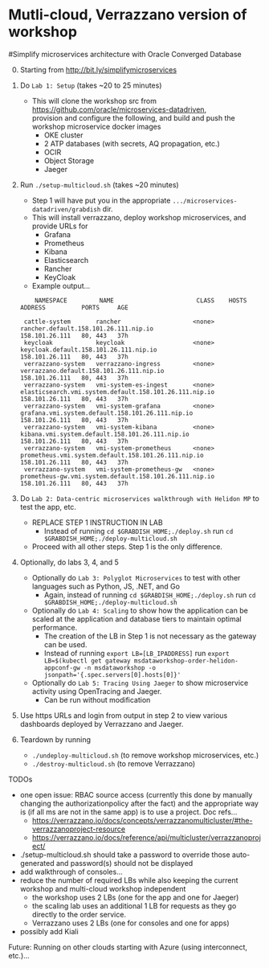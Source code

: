 # Mutli-cloud, Verrazzano version of workshop 
#Simplify microservices architecture with Oracle Converged Database

0. Starting from http://bit.ly/simplifymicroservices

1. Do `Lab 1: Setup` (takes ~20 to 25 minutes)
    - This will clone the workshop src from https://github.com/oracle/microservices-datadriven,  
      provision and configure the following, and build and push the workshop microservice docker images
        - OKE cluster
        - 2 ATP databases (with secrets, AQ propagation, etc.)
        - OCIR
        - Object Storage 
        - Jaeger 
        
2. Run `./setup-multicloud.sh` (takes ~20 minutes)
    - Step 1 will have put you in the appropriate `.../microservices-datadriven/grabdish` dir.
    - This will install verrazzano, deploy workshop microservices, and provide URLs for 
        - Grafana
        - Prometheus
        - Kibana
        - Elasticsearch
        - Rancher
        - KeyCloak
    - Example output...
    
    `    NAMESPACE         NAME                       CLASS    HOSTS                                                    ADDRESS          PORTS     AGE`

        cattle-system       rancher                    <none>   rancher.default.158.101.26.111.nip.io                    158.101.26.111   80, 443   37h
        keycloak            keycloak                   <none>   keycloak.default.158.101.26.111.nip.io                   158.101.26.111   80, 443   37h
        verrazzano-system   verrazzano-ingress         <none>   verrazzano.default.158.101.26.111.nip.io                 158.101.26.111   80, 443   37h
        verrazzano-system   vmi-system-es-ingest       <none>   elasticsearch.vmi.system.default.158.101.26.111.nip.io   158.101.26.111   80, 443   37h
        verrazzano-system   vmi-system-grafana         <none>   grafana.vmi.system.default.158.101.26.111.nip.io         158.101.26.111   80, 443   37h
        verrazzano-system   vmi-system-kibana          <none>   kibana.vmi.system.default.158.101.26.111.nip.io          158.101.26.111   80, 443   37h
        verrazzano-system   vmi-system-prometheus      <none>   prometheus.vmi.system.default.158.101.26.111.nip.io      158.101.26.111   80, 443   37h
        verrazzano-system   vmi-system-prometheus-gw   <none>   prometheus-gw.vmi.system.default.158.101.26.111.nip.io   158.101.26.111   80, 443   37h
        
3. Do `Lab 2: Data-centric microservices walkthrough with Helidon MP` to test the app, etc.
    - REPLACE STEP 1 INSTRUCTION IN LAB
        - Instead of running `cd $GRABDISH_HOME;./deploy.sh` run `cd $GRABDISH_HOME;./deploy-multicloud.sh`
    - Proceed with all other steps. Step 1 is the only difference.
    
4. Optionally, do labs 3, 4, and 5
    - Optionally do `Lab 3: Polyglot Microservices` to test with other languages such as Python, JS, .NET, and Go
        - Again, instead of running `cd $GRABDISH_HOME;./deploy.sh` run `cd $GRABDISH_HOME;./deploy-multicloud.sh`
    - Optionally do `Lab 4: Scaling` to show how the application can be scaled at the application and database tiers to maintain optimal performance.
        - The creation of the LB in Step 1 is not necessary as the gateway can be used.
        - Instead of running `export LB=[LB_IPADDRESS]` run `export LB=$(kubectl get gateway msdataworkshop-order-helidon-appconf-gw -n msdataworkshop -o jsonpath='{.spec.servers[0].hosts[0]}'`
    - Optionally do `Lab 5: Tracing Using Jaeger` to show microservice activity using OpenTracing and Jaeger.
        - Can be run without modification
    
4. Use https URLs and login from output in step 2 to view various dashboards deployed by Verrazzano and Jaeger.

5. Teardown by running 
    - `./undeploy-multicloud.sh` (to remove workshop microservices, etc.) 
    - `./destroy-multicloud.sh` (to remove Verrazzano)

TODOs
 - one open issue: RBAC source access (currently this done by manually changing the authorizationpolicy after the fact) 
    and the appropriate way is (if all ms are not in the same app) is to use a project. Doc refs...
    - https://verrazzano.io/docs/concepts/verrazzanomulticluster/#the-verrazzanoproject-resource 
    - https://verrazzano.io/docs/reference/api/multicluster/verrazzanoproject/
 - ./setup-multicloud.sh should take a password to override those auto-generated and password(s) should not be displayed
 - add walkthrough of consoles...
 - reduce the number of required LBs while also keeping the current workshop and multi-cloud workshop independent
    - the workshop uses 2 LBs (one for the app and one for Jaeger)
    - the scaling lab uses an additional 1 LB for requests as they go directly to the order service. 
    - Verrazzano uses 2 LBs (one for consoles and one for apps)
 - possibly add Kiali

Future: Running on other clouds starting with Azure (using interconnect, etc.)...

